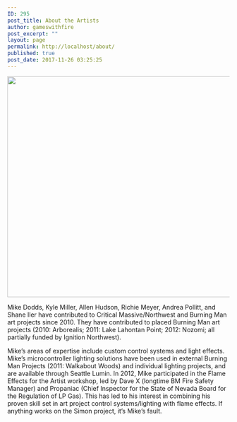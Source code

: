 ```yaml
---
ID: 295
post_title: About the Artists
author: gameswithfire
post_excerpt: ""
layout: page
permalink: http://localhost/about/
published: true
post_date: 2017-11-26 03:25:25
---
```

<img src="http://localhost/wp-content/uploads/2017/12/HellaScopeFP08-e1513903590250.jpg" alt="" width="800" height="500" class="alignleft size-full wp-image-414" />

Mike Dodds, Kyle Miller, Allen Hudson, Richie Meyer, Andrea Pollitt, and Shane Iler have contributed to Critical Massive/Northwest and Burning Man art projects since 2010. They have contributed to placed Burning Man art projects (2010: Arborealis; 2011: Lake Lahontan Point; 2012: Nozomi; all partially funded by Ignition Northwest).

Mike’s areas of expertise include custom control systems and light effects. Mike’s microcontroller lighting solutions have been used in external Burning Man Projects (2011: Walkabout Woods) and individual lighting projects, and are available through Seattle Lumin. In 2012, Mike participated in the Flame Effects for the Artist workshop, led by Dave X (longtime BM Fire Safety Manager) and Propaniac (Chief Inspector for the State of Nevada Board for the Regulation of LP Gas). This has led to his interest in combining his proven skill set in art project control systems/lighting with flame effects. If anything works on the Simon project, it’s Mike’s fault.